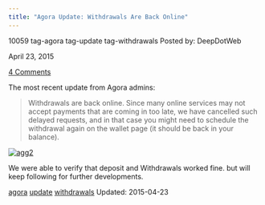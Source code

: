 ```yaml
---
title: "Agora Update: Withdrawals Are Back Online"
---
```


10059 tag-agora tag-update tag-withdrawals
Posted by: DeepDotWeb 

<span>April 23, 2015</span>

<span><a href="/2015/04/23/agora-update-withdrawals-are-back-online/#comments">4 Comments</a></span>
</p>

<p>The most recent update from Agora admins:</p>
<blockquote><p><span class="market-wide-message">Withdrawals are back online. Since many online services may not accept payments that are coming in too late, we have cancelled such delayed requests, and in that case you might need to schedule the withdrawal again on the wallet page (it should be back in your balance).</span></p></blockquote>
<p><a href="/imgs/2015/04/agg2.png"><img class="aligncenter size-full wp-image-10060" src="/imgs/2015/04/agg2.png" alt="agg2" width="1557" height="84" srcset="/imgs/2015/04/agg2.png 1557w, /imgs/2015/04/agg2-300x16.png 300w, /imgs/2015/04/agg2-1024x55.png 1024w" sizes="(max-width: 1557px) 100vw, 1557px"/></a></p>
<p>We were able to verify that deposit and <span class="market-wide-message">Withdrawals </span>worked fine. but will keep following for further developments.</p>
</div>
<a href="/tag/agora/" rel="tag">agora</a>  <a href="/tag/update/" rel="tag">update</a> <a href="/tag/withdrawals/" rel="tag">withdrawals</a></span> 
Updated: 2015-04-23

    
